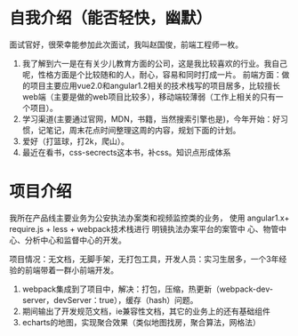 # 自我介绍（能否轻快，幽默）
面试官好，很荣幸能参加此次面试，我叫赵国俊，前端工程师一枚。
1. 我了解到六一是在有关少儿教育方面的公司，这是我比较喜欢的行业。我自己呢，性格方面是个比较随和的人，耐心，容易和同时打成一片。
   前端方面：做的项目主要应用vue2.0和angular1.2相关的技术栈写的项目居多，比较擅长web端（主要是做的web项目比较多），移动端较薄弱（工作上相关的只有一个项目）。
2. 学习渠道(主要通过官网，MDN，书籍，当然搜索引擎也是)，今年开始：好习惯，记笔记，周末花点时间整理这周的内容，规划下面的计划。
3. 爱好（打篮球，打2k，爬山）。
4. 最近在看书，css-secrects这本书，补css。知识点形成体系

# 项目介绍
我所在产品线主要业务为公安执法办案类和视频监控类的业务，
使用 angular1.x+ require.js + less + webpack技术栈进行 明镜执法办案平台的案管中
心、物管中心、分析中心和监督中心的开发。

项目情况：无文档，无脚手架，无打包工具，开发人员：实习生居多，一个3年经验的前端带着一群小前端开发。
1. webpack集成到了项目中，解决：打包，压缩，热更新（webpack-dev-server，devServer：true），缓存（hash）问题。
2. 期间输出了开发规范文档，ie兼容性文档，其它的业务上的还有基础组件
3. echarts的地图，实现聚合效果（类似地图找房，聚合算法，网格法）